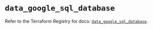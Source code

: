 # `data_google_sql_database`

Refer to the Terraform Registry for docs: [`data_google_sql_database`](https://registry.terraform.io/providers/hashicorp/google/5.17.0/docs/data-sources/sql_database).
